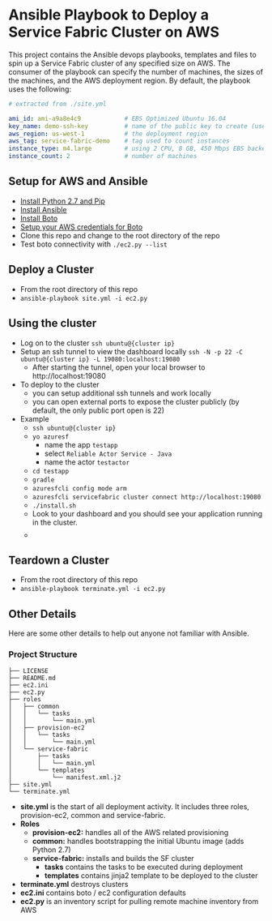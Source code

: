 # Ansible Playbook to Deploy a Service Fabric Cluster on AWS
This project contains the Ansible devops playbooks, templates and files
to spin up a Service Fabric cluster of any specified size on AWS. The
consumer of the playbook can specify the number of machines, the sizes
of the machines, and the AWS deployment region. By default, the playbook
uses the following:

```yml
# extracted from ./site.yml

ami_id: ami-a9a8e4c9            # EBS Optimized Ubuntu 16.04
key_name: demo-ssh-key          # name of the public key to create (uses ~/.ssh/id_rsa.pub)
aws_region: us-west-1           # the deployment region
aws_tag: service-fabric-demo    # tag used to count instances
instance_type: m4.large         # using 2 CPU, 8 GB, 450 Mbps EBS backed
instance_count: 2               # number of machines
```

## Setup for AWS and Ansible
- [Install Python 2.7 and Pip](https://www.python.org/downloads/)
- [Install Ansible](http://docs.ansible.com/ansible/intro_installation.html)
- [Install Boto](https://github.com/boto/boto)
- [Setup your AWS credentials for Boto](https://github.com/boto/boto#getting-started-with-boto)
- Clone this repo and change to the root directory of the repo
- Test boto connectivity with `./ec2.py --list`

## Deploy a Cluster
- From the root directory of this repo
- `ansible-playbook site.yml -i ec2.py`

## Using the cluster
- Log on to the cluster `ssh ubuntu@{cluster ip}`
- Setup an ssh tunnel to view the dashboard locally `ssh -N -p 22 -C ubuntu@{cluster ip} -L 19080:localhost:19080`
    - After starting the tunnel, open your local browser to http://localhost:19080
- To deploy to the cluster
    - you can setup additional ssh tunnels and work locally
    - you can open external ports to expose the cluster publicly (by default, the only public port open is 22)
- Example
    - `ssh ubuntu@{cluster ip}`
    - `yo azuresf`
        - name the app `testapp`
        - select `Reliable Actor Service - Java`
        - name the actor `testactor`
    - `cd testapp`
    - `gradle`
    - `azuresfcli config mode arm`
    - `azuresfcli servicefabric cluster connect http://localhost:19080`
    - `./install.sh`
    - Look to your dashboard and you should see your application running in the cluster.
    - $$$$

## Teardown a Cluster
- From the root directory of this repo
- `ansible-playbook terminate.yml -i ec2.py`

## Other Details
Here are some other details to help out anyone not familiar with Ansible.

### Project Structure
```
├── LICENSE
├── README.md
├── ec2.ini
├── ec2.py
├── roles
│   ├── common
│   │   └── tasks
│   │       └── main.yml
│   ├── provision-ec2
│   │   └── tasks
│   │       └── main.yml
│   └── service-fabric
│       ├── tasks
│       │   └── main.yml
│       └── templates
│           └── manifest.xml.j2
├── site.yml
└── terminate.yml
```
- **site.yml** is the start of all deployment activity. It includes three
  roles, provision-ec2, common and service-fabric.
- **Roles**
    - **provision-ec2:** handles all of the AWS related provisioning
    - **common:** handles bootstrapping the initial Ubuntu image (adds Python 2.7)
    - **service-fabric:** installs and builds the SF cluster
        - **tasks** contains the tasks to be executed during deployment
        - **templates** contains jinja2 template to be deployed to the cluster
- **terminate.yml** destroys clusters
- **ec2.ini** contains boto / ec2 configuration defaults
- **ec2.py** is an inventory script for pulling remote machine inventory from
  AWS
